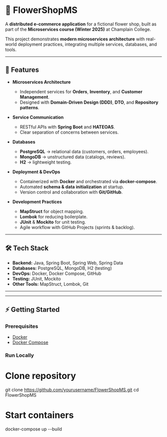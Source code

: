 # 🌸 FlowerShopMS

A **distributed e-commerce application** for a fictional flower shop, built as part of the **Microservices course (Winter 2025)** at Champlain College.

This project demonstrates **modern microservices architecture** with real-world deployment practices, integrating multiple services, databases, and tools.

---

## 🚀 Features

- **Microservices Architecture**
  - Independent services for **Orders**, **Inventory**, and **Customer Management**.
  - Designed with **Domain-Driven Design (DDD)**, **DTO**, and **Repository patterns**.

- **Service Communication**
  - RESTful APIs with **Spring Boot** and **HATEOAS**.
  - Clear separation of concerns between services.

- **Databases**
  - **PostgreSQL** → relational data (customers, orders, employees).
  - **MongoDB** → unstructured data (catalogs, reviews).
  - **H2** → lightweight testing.

- **Deployment & DevOps**
  - Containerized with **Docker** and orchestrated via **docker-compose**.
  - Automated **schema & data initialization** at startup.
  - Version control and collaboration with **Git/GitHub**.

- **Development Practices**
  - **MapStruct** for object mapping.
  - **Lombok** for reducing boilerplate.
  - **JUnit** & **Mockito** for unit testing.
  - Agile workflow with GitHub Projects (sprints & backlog).

---

## 🛠️ Tech Stack

- **Backend:** Java, Spring Boot, Spring Web, Spring Data
- **Databases:** PostgreSQL, MongoDB, H2 (testing)
- **DevOps:** Docker, Docker Compose, GitHub
- **Testing:** JUnit, Mockito
- **Other Tools:** MapStruct, Lombok, Git

---

---

## ⚡ Getting Started

### Prerequisites
- [Docker](https://www.docker.com/)
- [Docker Compose](https://docs.docker.com/compose/)

### Run Locally
# Clone repository
git clone https://github.com/yourusername/FlowerShopMS.git
cd FlowerShopMS

# Start containers
docker-compose up --build


